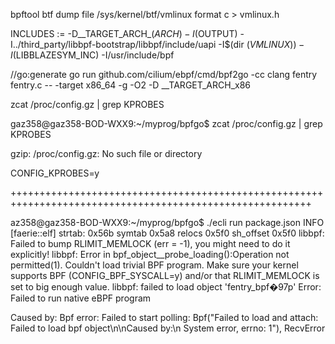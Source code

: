 bpftool btf dump file /sys/kernel/btf/vmlinux format c > vmlinux.h


INCLUDES := -D__TARGET_ARCH_$(ARCH) -I$(OUTPUT) -I../third_party/libbpf-bootstrap/libbpf/include/uapi -I$(dir $(VMLINUX)) -I$(LIBBLAZESYM_INC) -I/usr/include/bpf

//go:generate go run github.com/cilium/ebpf/cmd/bpf2go -cc clang fentry fentry.c -- -target x86_64 -g -O2 -D __TARGET_ARCH_x86

zcat /proc/config.gz | grep KPROBES

gaz358@gaz358-BOD-WXX9:~/myprog/bpfgo$ zcat /proc/config.gz | grep KPROBES

gzip: /proc/config.gz: No such file or directory


CONFIG_KPROBES=y




++++++++++++++++++++++++++++++++++++++++++++++++++++++++++++++++++++++++++++++++++++++++++++++++++++++++++

az358@gaz358-BOD-WXX9:~/myprog/bpfgo$ ./ecli run package.json
INFO [faerie::elf] strtab: 0x56b symtab 0x5a8 relocs 0x5f0 sh_offset 0x5f0
libbpf: Failed to bump RLIMIT_MEMLOCK (err = -1), you might need to do it explicitly!
libbpf: Error in bpf_object__probe_loading():Operation not permitted(1). Couldn't load trivial BPF program. Make sure your kernel supports BPF (CONFIG_BPF_SYSCALL=y) and/or that RLIMIT_MEMLOCK is set to big enough value.
libbpf: failed to load object 'fentry_bpf�97p'
Error: Failed to run native eBPF program

Caused by:
    Bpf error: Failed to start polling: Bpf("Failed to load and attach: Failed to load bpf object\n\nCaused by:\n    System error, errno: 1"), RecvError
